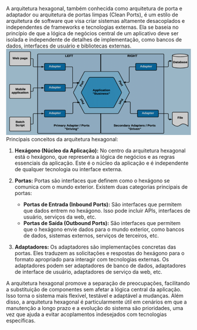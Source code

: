 A arquitetura hexagonal, também conhecida como arquitetura de porta e adaptador ou arquitetura de portas limpas (Clean Ports), é um estilo de arquitetura de software que visa criar sistemas altamente desacoplados e independentes de frameworks e tecnologias externas. Ela se baseia no princípio de que a lógica de negócios central de um aplicativo deve ser isolada e independente de detalhes de implementação, como bancos de dados, interfaces de usuário e bibliotecas externas.
![Alt text](image-8.png)
Principais conceitos da arquitetura hexagonal:

1. **Hexágono (Núcleo da Aplicação):** No centro da arquitetura hexagonal está o hexágono, que representa a lógica de negócios e as regras essenciais da aplicação. Este é o núcleo da aplicação e é independente de qualquer tecnologia ou interface externa.

2. **Portas:** Portas são interfaces que definem como o hexágono se comunica com o mundo exterior. Existem duas categorias principais de portas:
   - **Portas de Entrada (Inbound Ports):** São interfaces que permitem que dados entrem no hexágono. Isso pode incluir APIs, interfaces de usuário, serviços da web, etc.
   - **Portas de Saída (Outbound Ports):** São interfaces que permitem que o hexágono envie dados para o mundo exterior, como bancos de dados, sistemas externos, serviços de terceiros, etc.

3. **Adaptadores:** Os adaptadores são implementações concretas das portas. Eles traduzem as solicitações e respostas do hexágono para o formato apropriado para interagir com tecnologias externas. Os adaptadores podem ser adaptadores de banco de dados, adaptadores de interface de usuário, adaptadores de serviço da web, etc.

A arquitetura hexagonal promove a separação de preocupações, facilitando a substituição de componentes sem afetar a lógica central da aplicação. Isso torna o sistema mais flexível, testável e adaptável a mudanças. Além disso, a arquitetura hexagonal é particularmente útil em cenários em que a manutenção a longo prazo e a evolução do sistema são prioridades, uma vez que ajuda a evitar acoplamentos indesejados com tecnologias específicas.